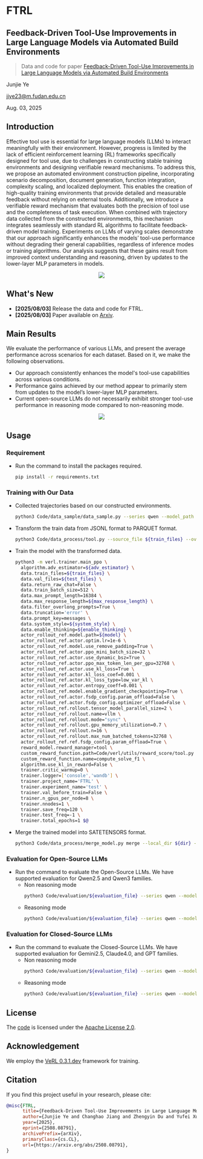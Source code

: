 # FTRL
## Feedback-Driven Tool-Use Improvements in Large Language Models via Automated Build Environments

> Data and code for paper [Feedback-Driven Tool-Use Improvements in Large Language Models via Automated Build Environments](https://arxiv.org/abs/2508.08791)

Junjie Ye

jjye23@m.fudan.edu.cn

Aug. 03, 2025

## Introduction

Effective tool use is essential for large language models (LLMs) to interact meaningfully with their environment. However, progress is limited by the lack of efficient reinforcement learning (RL) frameworks specifically designed for tool use, due to challenges in constructing stable training environments and designing verifiable reward mechanisms. To address this, we propose an automated environment construction pipeline, incorporating scenario decomposition, document generation, function integration, complexity scaling, and localized deployment. This enables the creation of high-quality training environments that provide detailed and measurable feedback without relying on external tools. Additionally, we introduce a verifiable reward mechanism that evaluates both the precision of tool use and the completeness of task execution. When combined with trajectory data collected from the constructed environments, this mechanism integrates seamlessly with standard RL algorithms to facilitate feedback-driven model training. Experiments on LLMs of varying scales demonstrate that our approach significantly enhances the models’ tool-use performance without degrading their general capabilities, regardless of inference modes or training algorithms. Our analysis suggests that these gains result from improved context understanding and reasoning, driven by updates to the lower-layer MLP parameters in models.

<div>
<center>
<img src=Figures/FTRL.png>
</div>

## What's New

- **[2025/08/03]** Release the data and code for FTRL.
- **[2025/08/03]** Paper available on [Arxiv](https://arxiv.org/abs/2508.08791).

## Main Results

We evaluate the performance of various LLMs, and present the average performance across scenarios for each dataset.
Based on it, we make the following observations.
 - Our approach consistently enhances the model's tool-use capabilities across various conditions.
 - Performance gains achieved by our method appear to primarily stem from updates to the model’s lower-layer MLP parameters.
  - Current open-source LLMs do not necessarily exhibit stronger tool-use performance in reasoning mode compared to non-reasoning mode.

<div>
<center>
<img src=Figures/result.png>
</div>

## Usage

### Requirement

- Run the command to install the packages required.
  ```bash
  pip install -r requirements.txt
  ```

### Training with Our Data

- Collected trajectories based on our constructed environments.
  ```bash
  python3 Code/data_sample/data_sample.py --series qwen --model_path ${your_model_path} --input_file Data/jsonl/raw/train.jsonl --output_file ${train_files} --do_sample --temperature 1.0 --device cuda --max_turns 20 --start_id 0 --end_id -1
  ```

- Transform the train data from JSONL format to PARQUET format.
  ```bash
  python3 Code/data_process/tool.py --source_file ${train_files} --overload
  ```

- Train the model with the transformed data.
  ```bash
  python3 -m verl.trainer.main_ppo \
    algorithm.adv_estimator=${adv_estimator} \
    data.train_files=${train_files} \
    data.val_files=${test_files} \
    data.return_raw_chat=False \
    data.train_batch_size=512 \
    data.max_prompt_length=16384 \
    data.max_response_length=${max_response_length} \
    data.filter_overlong_prompts=True \
    data.truncation='error' \
    data.prompt_key=messages \
    data.system_style=${system_style} \
    data.enable_thinking=${enable_thinking} \
    actor_rollout_ref.model.path=${model} \
    actor_rollout_ref.actor.optim.lr=1e-6 \
    actor_rollout_ref.model.use_remove_padding=True \
    actor_rollout_ref.actor.ppo_mini_batch_size=32 \
    actor_rollout_ref.actor.use_dynamic_bsz=True \
    actor_rollout_ref.actor.ppo_max_token_len_per_gpu=32768 \
    actor_rollout_ref.actor.use_kl_loss=True \
    actor_rollout_ref.actor.kl_loss_coef=0.001 \
    actor_rollout_ref.actor.kl_loss_type=low_var_kl \
    actor_rollout_ref.actor.entropy_coeff=0.001 \
    actor_rollout_ref.model.enable_gradient_checkpointing=True \
    actor_rollout_ref.actor.fsdp_config.param_offload=False \
    actor_rollout_ref.actor.fsdp_config.optimizer_offload=False \
    actor_rollout_ref.rollout.tensor_model_parallel_size=2 \
    actor_rollout_ref.rollout.name=vllm \
    actor_rollout_ref.rollout.mode="sync" \
    actor_rollout_ref.rollout.gpu_memory_utilization=0.7 \
    actor_rollout_ref.rollout.n=16 \
    actor_rollout_ref.rollout.max_num_batched_tokens=32768 \
    actor_rollout_ref.ref.fsdp_config.param_offload=True \
    reward_model.reward_manager=tool \
    custom_reward_function.path=Code/verl/utils/reward_score/tool.py \
    custom_reward_function.name=compute_solve_f1 \
    algorithm.use_kl_in_reward=False \
    trainer.critic_warmup=0 \
    trainer.logger=['console','wandb'] \
    trainer.project_name='FTRL' \
    trainer.experiment_name='test' \
    trainer.val_before_train=False \
    trainer.n_gpus_per_node=8 \
    trainer.nnodes=1 \
    trainer.save_freq=120 \
    trainer.test_freq=-1 \
    trainer.total_epochs=1 $@
  ```

- Merge the trained model into SATETENSORS format.
  ```bash
  python3 Code/data_process/merge_model.py merge --local_dir ${dir} --target_dir ${dir}
  ```

### Evaluation for Open-Source LLMs

- Run the command to evaluate the Open-Source LLMs. We have supported evaluation for Qwen2.5 and Qwen3 families.
  - Non reasoning mode
    ```bash
    python3 Code/evaluation/${evaluation_file} --series qwen --model_path ${model} --input_file Data/jsonl/raw/${file} --output_file ${save_file} --start_id 0 --end_id -1
    ```
  - Reasoning mode
    ```bash
    python3 Code/evaluation/${evaluation_file} --series qwen --model_path ${model} --input_file Data/jsonl/raw/${file} --output_file ${save_file} --start_id 0 --end_id -1 --enable_thinking
    ```

### Evaluation for Closed-Source LLMs

- Run the command to evaluate the Closed-Source LLMs. We have supported evaluation for Gemini2.5, Claude4.0, and GPT families.
  - Non reasoning mode
    ```bash
    python3 Code/evaluation/${evaluation_file} --series qwen --model_path ${model} --base_url ${base_url} --api_key ${api_key} --input_file Data/jsonl/raw/${file} --output_file ${save_file} --start_id 0 --end_id -1
    ```
  - Reasoning mode
    ```bash
    python3 Code/evaluation/${evaluation_file} --series qwen --model_path ${model} --base_url ${base_url} --api_key ${api_key} --input_file Data/jsonl/raw/${file} --output_file ${save_file} --start_id 0 --end_id -1 --enable_thinking
    ```

## License

The [code](Code) is licensed under the [Apache License 2.0](LICENSE).

## Acknowledgement

We employ the [VeRL 0.3.1.dev](https://arxiv.org/abs/2409.19256) framework for training.

## Citation

If you find this project useful in your research, please cite:

```bibtex
@misc{FTRL,
      title={Feedback-Driven Tool-Use Improvements in Large Language Models via Automated Build Environments}, 
      author={Junjie Ye and Changhao Jiang and Zhengyin Du and Yufei Xu and Xuesong Yao and Zhiheng Xi and Xiaoran Fan and Qi Zhang and Xuanjing Huang and Jiecao Chen},
      year={2025},
      eprint={2508.08791},
      archivePrefix={arXiv},
      primaryClass={cs.CL},
      url={https://arxiv.org/abs/2508.08791}, 
}
```
